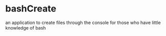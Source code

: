# bashCreate
an application to create files through the console for those who have little knowledge of bash

